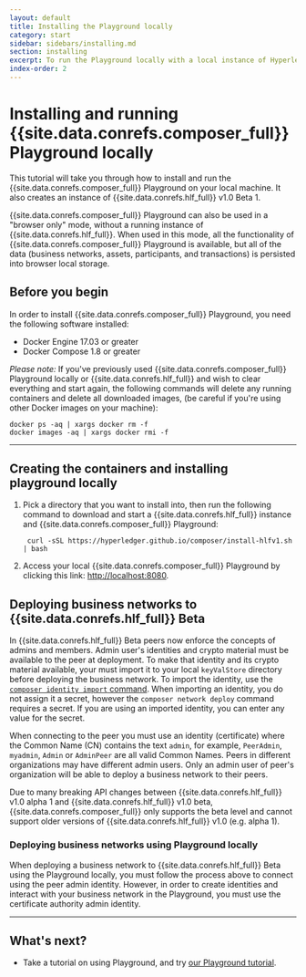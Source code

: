 ```yaml
---
layout: default
title: Installing the Playground locally
category: start
sidebar: sidebars/installing.md
section: installing
excerpt: To run the Playground locally with a local instance of Hyperledger Fabric, click [**Install Local Playground**](../installing/using-playground-locally.html) here or in the table of contents on the left.
index-order: 2
---
```


# Installing and running {{site.data.conrefs.composer_full}} Playground locally

This tutorial will take you through how to install and run the {{site.data.conrefs.composer_full}} Playground on your local machine. It also creates an instance of {{site.data.conrefs.hlf_full}} v1.0 Beta 1.

{{site.data.conrefs.composer_full}} Playground can also be used in a "browser only" mode, without a running instance of {{site.data.conrefs.hlf_full}}. When used in this mode, all the functionality of {{site.data.conrefs.composer_full}} Playground is available, but all of the data (business networks, assets, participants, and transactions) is persisted into browser local storage.

## Before you begin

In order to install {{site.data.conrefs.composer_full}} Playground, you need the following software installed:

* Docker Engine 17.03 or greater
* Docker Compose 1.8 or greater

*Please note:* If you've previously used {{site.data.conrefs.composer_full}} Playground locally or {{site.data.conrefs.hlf_full}} and wish to clear everything and start again, the following commands will delete any running containers and delete all downloaded images, (be careful if you're using other Docker images on your machine):

```
docker ps -aq | xargs docker rm -f
docker images -aq | xargs docker rmi -f
```
---


## Creating the containers and installing playground locally

1. Pick a directory that you want to install into, then run the following command to download and start a {{site.data.conrefs.hlf_full}} instance and {{site.data.conrefs.composer_full}} Playground:

        curl -sSL https://hyperledger.github.io/composer/install-hlfv1.sh | bash

2. Access your local {{site.data.conrefs.composer_full}} Playground by clicking this link: <a href="http://localhost:8080" target="blank">http://<span></span>localhost:8080</a>.


## Deploying business networks to {{site.data.conrefs.hlf_full}} Beta

In {{site.data.conrefs.hlf_full}} Beta peers now enforce the concepts of admins and members. Admin user's identities and crypto material must be available to the peer at deployment. To make that identity and its crypto material available, your must import it to your local `keyValStore` directory before deploying the business network. To import the identity, use the [`composer identity import` command](../reference/composer.identity.import.html). When importing an identity, you do not assign it a secret, however the `composer network deploy` command requires a secret. If you are using an imported identity, you can enter any value for the secret.

When connecting to the peer you must use an identity (certificate) where the Common Name (CN) contains the text `admin`, for example, `PeerAdmin`, `myadmin`, `Admin` or `AdminPeer` are all valid Common Names. Peers in different organizations may have different admin users. Only an admin user of peer's organization will be able to deploy a business network to their peers.

Due to many breaking API changes between {{site.data.conrefs.hlf_full}} v1.0 alpha 1 and {{site.data.conrefs.hlf_full}} v1.0 beta, {{site.data.conrefs.composer_full}} only supports the beta level and cannot support older versions of {{site.data.conrefs.hlf_full}} v1.0 (e.g. alpha 1).

### Deploying business networks using Playground locally

When deploying a business network to {{site.data.conrefs.hlf_full}} Beta using the Playground locally, you must follow the process above to connect using the peer admin identity. However, in order to create identities and interact with your business network in the Playground, you must use the certificate authority admin identity.


---
<!--
<a name="installationoptions"></a>

## Alternative installation options

If you have an existing Hyperledger Fabric instance you want to use with {{site.data.conrefs.composer_full}} Playground, then you can install the playground without installing another Hyperledger Fabric instance. The playground can then be configured to connect to your existing Hyperledger Fabric instance by creating a connection profile with the required connection settings.

There are two options for installing the {{site.data.conrefs.composer_full}} Playground.
You can choose to install using npm (the Node.js package manager), or you can choose to install with Docker. We recommend that you:

*   <a href="#installnpm">Install using npm</a> if you wish to run to {{site.data.conrefs.composer_full}} Playground on your local workstation.
*   <a href="#installdocker">Install using Docker</a> if you wish to run {{site.data.conrefs.composer_full}} Playground on a server or cloud platform.

**why, what does each do differently?**

Note that the same set of features is available regardless of the installation method that you choose.

## <a name="installnpm"></a>Installing with npm

### Prerequisites

In order to install {{site.data.conrefs.composer_full}} Playground with npm, you need the following software installed:

*   Node.js v6.x (note that Node.js v7.x is unsupported)
*   npm v3.x or greater

### Installation

You can install {{site.data.conrefs.composer_full}} Playground by running the following command in your terminal or command prompt:

  ```
  npm install -g composer-playground
  ```

You should see the following output in your terminal or command prompt:

  ```
  npm install -g composer-playground
  ...
  /usr/local/bin/composer-playground -> /usr/local/lib/node_modules/composer-playground/cli.js
  /usr/local/lib/node_modules
  └─┬ composer-playground@0.4.3
  ...
  ```

Verify that no errors occurred. If any part of this process fails, then {{site.data.conrefs.composer_full}} Playground will fail to work correctly. You may see errors from a program called `node-gyp`. These errors indicate that your system is not set up correctly to build Node.js C/C++ native modules. You may need to install additional software to correct this error.

You can then start {{site.data.conrefs.composer_full}} Playground by running the following command in your terminal or command prompt:

  ```
  composer-playground
  ```

A web browser will be automatically opened once the playground has started, but should that not happen you should be able to access {{site.data.conrefs.composer_full}} Playground by clicking on this link: <a href="http://localhost:8080" target="_blank">http://<span></span>localhost:8080</a>

---

## <a name="installdocker"></a>Installing with Docker

### Prerequisites

In order to install {{site.data.conrefs.composer_full}} Playground with Docker, you need the following software installed:

*   Docker Engine 1.12.3 or greater

### Installation

You can install {{site.data.conrefs.composer_full}} Playground by running the following Docker command in your terminal or command prompt:

  ```
  docker run -d -p 8080:8080 hyperledger/composer-playground
  ```

You should see the following output in your terminal or command prompt:

  ```
  $ docker run -d -p 8080:8080 hyperledger/composer-playground
  afd1baff0487de5c69626b8baea69c702744f92813043e3d2b0ef786c7f77517
  ```

Verify that no errors occurred.

You can then start {{site.data.conrefs.composer_full}} Playground by clicking on this link: <a href="http://localhost:8080" target="_blank">http://<span></span>localhost:8080</a>

---
-->

## What's next?

* Take a tutorial on using Playground, and try [our Playground tutorial](../tutorials/playground-guide.html).
